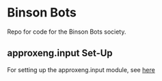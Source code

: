 # Binson Bots

Repo for code for the Binson Bots society.

## approxeng.input Set-Up

For setting up the approxeng.input module, see [here](https://approxeng.github.io/approxeng.input/#getting-the-code)
